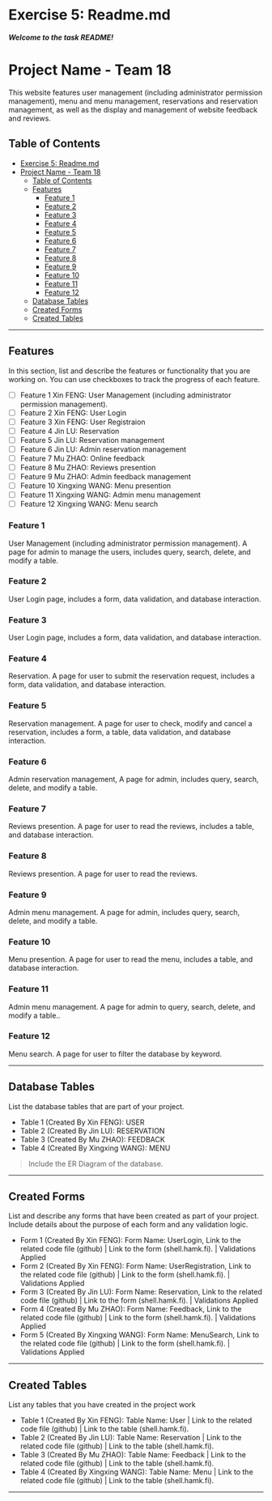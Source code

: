 # Exercise 5: Readme.md

***Welcome to the task README!***

# Project Name - Team 18

This website features user management (including administrator permission management), menu and menu management, reservations and reservation management, as well as the display and management of website feedback and reviews.

## Table of Contents
- [Exercise 5: Readme.md](#exercise-5-readmemd)
- [Project Name - Team 18](#project-name---team-18)
  - [Table of Contents](#table-of-contents)
  - [Features](#features)
    - [Feature 1](#feature-1)
    - [Feature 2](#feature-2)
    - [Feature 3](#feature-3)
    - [Feature 4](#feature-4)
    - [Feature 5](#feature-5)
    - [Feature 6](#feature-6)
    - [Feature 7](#feature-7)
    - [Feature 8](#feature-8)
    - [Feature 9](#feature-9)
    - [Feature 10](#feature-10)
    - [Feature 11](#feature-11)
    - [Feature 12](#feature-12)
  - [Database Tables](#database-tables)
  - [Created Forms](#created-forms)
  - [Created Tables](#created-tables)

---

## Features

In this section, list and describe the features or functionality that you are working on. You can use checkboxes to track the progress of each feature.

- [ ] Feature 1 Xin FENG: User Management (including administrator permission management).
- [ ] Feature 2 Xin FENG: User Login
- [ ] Feature 3 Xin FENG: User Registraion
- [ ] Feature 4 Jin LU: Reservation
- [ ] Feature 5 Jin LU: Reservation management
- [ ] Feature 6 Jin LU: Admin reservation management
- [ ] Feature 7 Mu ZHAO: Online feedback
- [ ] Feature 8 Mu ZHAO: Reviews presention
- [ ] Feature 9 Mu ZHAO: Admin feedback management
- [ ] Feature 10 Xingxing WANG: Menu presention
- [ ] Feature 11 Xingxing WANG: Admin menu management
- [ ] Feature 12 Xingxing WANG: Menu search

### Feature 1

User Management (including administrator permission management). A page for admin to manage the users, includes query, search, delete, and modify a table.

### Feature 2

User Login page, includes a form, data validation, and database interaction.

### Feature 3

User Login page, includes a form, data validation, and database interaction.

### Feature 4

Reservation. A page for user to submit the reservation request, includes a form, data validation, and database interaction.

### Feature 5

Reservation management. A page for user to check, modify and cancel a reservation, includes a form, a table, data validation, and database interaction.

### Feature 6

Admin reservation management, A page for admin, includes query, search, delete, and modify a table.

### Feature 7

Reviews presention. A page for user to read the reviews, includes a table, and database interaction.

### Feature 8

Reviews presention. A page for user to read the reviews.

### Feature 9

Admin menu management. A page for admin, includes query, search, delete, and modify a table.

### Feature 10

Menu presention. A page for user to read the menu, includes a table, and database interaction.

### Feature 11

Admin menu management. A page for admin to query, search, delete, and modify a table..

### Feature 12

Menu search. A page for user to filter the database by keyword.

---

## Database Tables

List the database tables that are part of your project. 

- Table 1 (Created By Xin FENG): USER
- Table 2 (Created By Jin LU): RESERVATION
- Table 3 (Created By Mu ZHAO): FEEDBACK
- Table 4 (Created By Xingxing WANG): MENU

> Include the ER Diagram of the database.

---

## Created Forms

List and describe any forms that have been created as part of your project. Include details about the purpose of each form and any validation logic.

- Form 1 (Created By Xin FENG): Form Name: UserLogin, Link to the related code file (github) | Link to the form (shell.hamk.fi). | Validations Applied
- Form 2 (Created By Xin FENG): Form Name: UserRegistration, Link to the related code file (github) | Link to the form (shell.hamk.fi). | Validations Applied
- Form 3 (Created By Jin LU): Form Name: Reservation, Link to the related code file (github) | Link to the form (shell.hamk.fi). | Validations Applied
- Form 4 (Created By Mu ZHAO): Form Name: Feedback, Link to the related code file (github) | Link to the form (shell.hamk.fi). | Validations Applied
- Form 5 (Created By Xingxing WANG): Form Name: MenuSearch, Link to the related code file (github) | Link to the form (shell.hamk.fi). | Validations Applied


---

## Created Tables

List any tables that you have created in the project work

- Table 1 (Created By Xin FENG): Table Name: User | Link to the related code file (github) | Link to the table (shell.hamk.fi).
- Table 2 (Created By Jin LU): Table Name: Reservation | Link to the related code file (github) | Link to the table (shell.hamk.fi).
- Table 3 (Created By Mu ZHAO): Table Name: Feedback | Link to the related code file (github) | Link to the table (shell.hamk.fi).
- Table 4 (Created By Xingxing WANG): Table Name: Menu | Link to the related code file (github) | Link to the table (shell.hamk.fi).

---